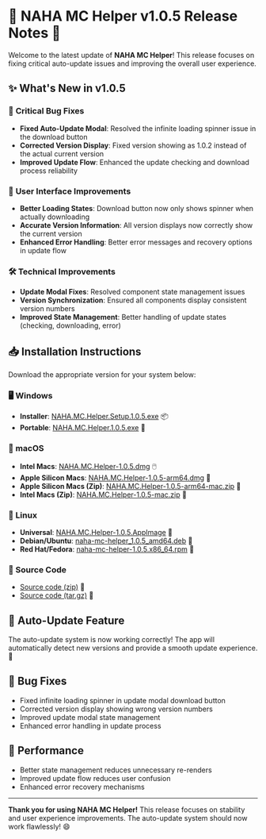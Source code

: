 # 🎉 NAHA MC Helper v1.0.5 Release Notes 🚀

Welcome to the latest update of **NAHA MC Helper**! This release focuses on fixing critical auto-update issues and improving the overall user experience.

## ✨ What's New in v1.0.5

### 🔧 **Critical Bug Fixes**
- **Fixed Auto-Update Modal**: Resolved the infinite loading spinner issue in the download button
- **Corrected Version Display**: Fixed version showing as 1.0.2 instead of the actual current version
- **Improved Update Flow**: Enhanced the update checking and download process reliability

### 🎨 **User Interface Improvements**
- **Better Loading States**: Download button now only shows spinner when actually downloading
- **Accurate Version Information**: All version displays now correctly show the current version
- **Enhanced Error Handling**: Better error messages and recovery options in update flow

### 🛠️ **Technical Improvements**
- **Update Modal Fixes**: Resolved component state management issues
- **Version Synchronization**: Ensured all components display consistent version numbers
- **Improved State Management**: Better handling of update states (checking, downloading, error)

## 📥 Installation Instructions

Download the appropriate version for your system below:

### 🖥️ Windows
- **Installer**: [NAHA.MC.Helper.Setup.1.0.5.exe](https://github.com/perlytiara/NAHA-MC-Helper/releases/download/v1.0.5/NAHA.MC.Helper.Setup.1.0.5.exe) 📦
- **Portable**: [NAHA.MC.Helper.1.0.5.exe](https://github.com/perlytiara/NAHA-MC-Helper/releases/download/v1.0.5/NAHA.MC.Helper.1.0.5.exe) 💼

### 🍎 macOS
- **Intel Macs**: [NAHA.MC.Helper-1.0.5.dmg](https://github.com/perlytiara/NAHA-MC-Helper/releases/download/v1.0.5/NAHA.MC.Helper-1.0.5.dmg) 🖱️
- **Apple Silicon Macs**: [NAHA.MC.Helper-1.0.5-arm64.dmg](https://github.com/perlytiara/NAHA-MC-Helper/releases/download/v1.0.5/NAHA.MC.Helper-1.0.5-arm64.dmg) 🍏
- **Apple Silicon Macs (Zip)**: [NAHA.MC.Helper-1.0.5-arm64-mac.zip](https://github.com/perlytiara/NAHA-MC-Helper/releases/download/v1.0.5/NAHA.MC.Helper-1.0.5-arm64-mac.zip) 📎
- **Intel Macs (Zip)**: [NAHA.MC.Helper-1.0.5-mac.zip](https://github.com/perlytiara/NAHA-MC-Helper/releases/download/v1.0.5/NAHA.MC.Helper-1.0.5-mac.zip) 📎

### 🐧 Linux
- **Universal**: [NAHA.MC.Helper-1.0.5.AppImage](https://github.com/perlytiara/NAHA-MC-Helper/releases/download/v1.0.5/NAHA.MC.Helper-1.0.5.AppImage) 🐧
- **Debian/Ubuntu**: [naha-mc-helper_1.0.5_amd64.deb](https://github.com/perlytiara/NAHA-MC-Helper/releases/download/v1.0.5/naha-mc-helper_1.0.5_amd64.deb) 📀
- **Red Hat/Fedora**: [naha-mc-helper-1.0.5.x86_64.rpm](https://github.com/perlytiara/NAHA-MC-Helper/releases/download/v1.0.5/naha-mc-helper-1.0.5.x86_64.rpm) 🔧

### 📂 Source Code
- [Source code (zip)](https://github.com/perlytiara/NAHA-MC-Helper/archive/refs/tags/v1.0.5.zip) 📜
- [Source code (tar.gz)](https://github.com/perlytiara/NAHA-MC-Helper/archive/refs/tags/v1.0.5.tar.gz) 📜

## 🔄 Auto-Update Feature
The auto-update system is now working correctly! The app will automatically detect new versions and provide a smooth update experience. 🔔

## 🐛 Bug Fixes
- Fixed infinite loading spinner in update modal download button
- Corrected version display showing wrong version numbers
- Improved update modal state management
- Enhanced error handling in update process

## 🚀 Performance
- Better state management reduces unnecessary re-renders
- Improved update flow reduces user confusion
- Enhanced error recovery mechanisms

---

**Thank you for using NAHA MC Helper!** This release focuses on stability and user experience improvements. The auto-update system should now work flawlessly! 😄
